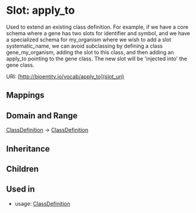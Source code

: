 # Slot: apply_to


Used to extend an existing class definition. For example, if we have a core schema where a gene has two slots for identifier and symbol, and we have a specialized schema for my_organism where we wish to add a slot systematic_name, we can avoid subclassing by defining a class gene_my_organism, adding the slot to this class, and then adding an apply_to pointing to the gene class. The new slot will be 'injected into' the gene class.

URI: [http://bioentity.io/vocab/apply_to](slot_uri)
## Mappings

## Domain and Range

[ClassDefinition](ClassDefinition.md) -> [ClassDefinition](ClassDefinition.md)
## Inheritance

## Children

## Used in

 *  usage: [ClassDefinition](ClassDefinition.md)

